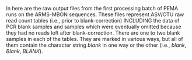 In here are the raw output files from the first processing batch of PEMA runs on the ARMS-MBON sequences. These files represent ASV/OTU raw read count tables (i.e., prior to blank-correction) INCLUDING the data of PCR blank samples and samples which were eventually omitted because they had no reads left after blank-correction.
There are one to two blank samples in each of the tables. They are marked in various ways, but all of them contain the character string _blank_ in one way or the other (i.e., _blank_, _Blank_, _BLANK_).
